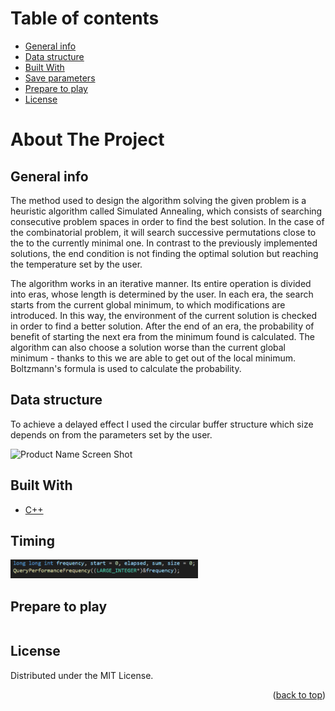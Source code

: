 # Table of contents
* [General info](#general-info)
* [Data structure](#data-structure)
* [Built With](#built-with)
* [Save parameters](#save-parameters)
* [Prepare to play](#prepare-to-play)
* [License](#license)

# About The Project

## General info

<p class="text-justify">
The method used to design the algorithm solving the given problem is a heuristic algorithm
called Simulated Annealing, which consists of searching consecutive problem spaces in order to find
the best solution. In the case of the combinatorial problem, it will search successive permutations close to the
to the currently minimal one. In contrast to the previously implemented solutions, the end condition is not
finding the optimal solution but reaching the temperature set by the user.

The algorithm works in an iterative manner. Its entire operation is divided into eras, whose length is determined by the user. In each era, the search starts from the current global minimum, to which
modifications are introduced. In this way, the environment of the current solution is checked in order to find a better solution.
After the end of an era, the probability of benefit of starting the next era from the minimum found is calculated.
The algorithm can also choose a solution worse than the current global minimum - thanks to this we are able to
get out of the local minimum. Boltzmann's formula is used to calculate the probability.
    
</p>

## Data structure

To achieve a delayed effect I used the circular buffer structure which size depends on from the parameters set by the user.

![Product Name Screen Shot](https://github.com/jarekkopaczewski/TwinEcho/blob/6ff12e2a9b27c65e19132080ee0411574d6aaddc/CircularBuffer.jpg)

## Built With

* [C++](https://isocpp.org/)

## Timing

<img src="https://github.com/jarekkopaczewski/Simulated-Annealing-TSP/blob/07b80d9df439ade97260a67cdc2b4e72a833fe76/time_1.png" width="300"/>

## Prepare to play

```cpp

```

## License

Distributed under the MIT License.

<p align="right">(<a href="#top">back to top</a>)</p>

